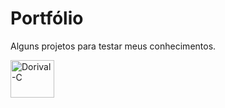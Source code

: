 # Portfólio
Alguns projetos para testar meus conhecimentos.
</div>
  <a href="https://github.com/DorivalJunior23/Portf-lio/blob/main/Jogo%20da%20velha.c" target="_blank"><img align="center" alt="Dorival-C" height="60" width="70"  src="https://img.icons8.com/color/150/000000/c-plus-plus-logo.png"/>
